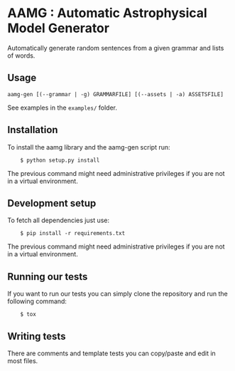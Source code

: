 # AAMG : Automatic Astrophysical Model Generator

Automatically generate random sentences from a given grammar and lists of words.

## Usage

`aamg-gen [(--grammar | -g) GRAMMARFILE] [(--assets | -a) ASSETSFILE]`

See examples in the `examples/` folder.

## Installation

To install the aamg library and the aamg-gen script run:

```
    $ python setup.py install
```

The previous command might need administrative privileges if you are not in a
virtual environment.

##  Development setup

To fetch all dependencies just use:

```
    $ pip install -r requirements.txt
```

The previous command might need administrative privileges if you are not in a
virtual environment.

## Running our tests

If you want to run our tests you can simply clone the repository and run the
following command:

```
    $ tox
```

## Writing tests

There are comments and template tests you can copy/paste and edit in most
files.
